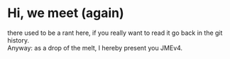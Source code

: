 # Hi, we meet (again)
there used to be a rant here, if you really want to read it go back in the git history. <br>
Anyway: as a drop of the melt, I hereby present you JMEv4.